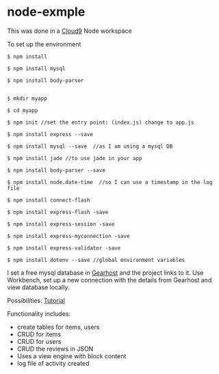 # node-exmple

This was done in a [Cloud9](https://c9.io/login) Node workspace

To set up the environment
    
    $ npm install
    
    $ npm install mysql
    
    $ npm install body-parser
    

	$ mkdir myapp
	
	$ cd myapp
	
	$ npm init //set the entry point: (index.js) change to app.js

	$ npm install express --save
	
	$ npm install mysql --save  //as I am using a mysql DB

	$ npm install jade //to use jade in your app

	$ npm install body-parser --save

	$ npm install node.date-time  //so I can use a timestamp in the log file
	
	$ npm install connect-flash
	
	$ npm install express-flash -save
	
	$ npm install express-session -save
	
	$ npm install express-myconnection -save
	
	$ npm install express-validator -save
	
	$ npm install dotenv --save //global environment variables


I set a free mysql database in [Gearhost](http://gearhost.com) and the project links to it.
Use Workbench, set up a new connection with the details from Gearhost and view database locally.

Possibilities: [Tutorial](http://blog.chapagain.com.np/node-js-express-mysql-simple-add-edit-delete-view-crud/)

Functionality includes:
- create tables for items, users
- CRUD for items
- CRUD for users
- CRUD the reviews in JSON
- Uses a view engine with block content
- log file of activity created

